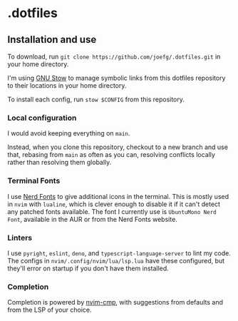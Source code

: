 # .dotfiles

## Installation and use

To download, run `git clone https://github.com/joefg/.dotfiles.git` in your home directory.

I'm using [GNU Stow](https://www.gnu.org/software/stow/) to manage symbolic links from this dotfiles
repository to their locations in your home directory.

To install each config, run `stow $CONFIG` from this repository.

### Local configuration

I would avoid keeping everything on `main`.

Instead, when you clone this repository, checkout to a new branch and use that,
rebasing from `main` as often as you can, resolving conflicts locally rather than
resolving them globally.

### Terminal Fonts

I use [Nerd Fonts](https://www.nerdfonts.com/) to give additional icons in the terminal.
This is mostly used in `nvim` with `lualine`, which is clever enough to disable it if it can't
detect any patched fonts available. The font I currently use is `UbuntuMono Nerd Font`, available in
the AUR or from the Nerd Fonts website.

### Linters

I use `pyright`, `eslint`, `deno`, and `typescript-language-server` to lint my code.
The configs in `nvim/.config/nvim/lua/lsp.lua` have these configured, but they'll error on
startup if you don't have them installed.

### Completion

Completion is powered by [nvim-cmp](https://github.com/hrsh7th/nvim-cmp), with suggestions
from defaults and from the LSP of your choice.
